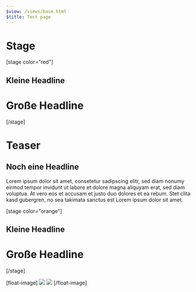 ```yaml
---
$view: /views/base.html
$title: Test page
---
```

# Stage

[stage color="red"]
## Kleine Headline
# Große Headline
[/stage]

# Teaser
## Noch eine Headline
Lorem ipsum dolor sit amet, consetetur sadipscing elitr, sed diam nonumy eirmod tempor invidunt ut labore et dolore magna aliquyam erat, sed diam voluptua. At vero eos et accusam et justo duo dolores et ea rebum. Stet clita kasd gubergren, no sea takimata sanctus est Lorem ipsum dolor sit amet.

[stage color="orange"]
## Kleine Headline
# Große Headline
[/stage]

[float-image]
![]('/static/image_103x56.svg')
![]('/static/image_1079x1316.png')
[/float-image]
